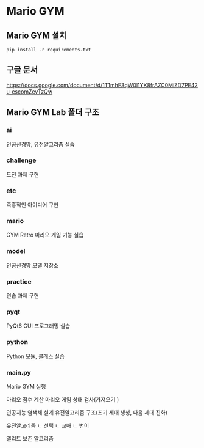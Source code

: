 # Mario GYM

## Mario GYM 설치
```
pip install -r requirements.txt
```

## 구글 문서
<a href="https://docs.google.com/document/d/1T1mhF3qW0l1YK8frAZC0MiZD7PE42u_escomZevTzQw" target="_blank">
    https://docs.google.com/document/d/1T1mhF3qW0l1YK8frAZC0MiZD7PE42u_escomZevTzQw
</a>

## Mario GYM Lab 폴더 구조

### ai

인공신경망, 유전알고리즘 실습

### challenge

도전 과제 구현

### etc

즉흥적인 아이디어 구현

### mario

GYM Retro 마리오 게임 기능 실습

### model

인공신경망 모델 저장소

### practice

연습 과제 구현

### pyqt

PyQt6 GUI 프로그래밍 실습

### python

Python 모듈, 클래스 실습

### main.py

Mario GYM 실행

마리오 점수 계산
마리오 게임 상태 검사(가져오기 )

인공지능
염색체 설계 
유전알고리즘 구조(초기 세대 생성, 다음 세대 진화)

유전알고리즘 
ㄴ 선택 
ㄴ 교배 
ㄴ 변이

엘리트 보존 알고리즘 
